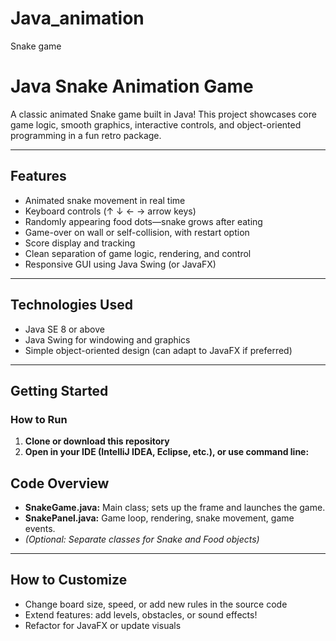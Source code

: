 # Java_animation
Snake game
# Java Snake Animation Game

A classic animated Snake game built in Java! This project showcases core game logic, smooth graphics, interactive controls, and object-oriented programming in a fun retro package.

---

## Features

- Animated snake movement in real time
- Keyboard controls (↑ ↓ ← → arrow keys)
- Randomly appearing food dots—snake grows after eating
- Game-over on wall or self-collision, with restart option
- Score display and tracking
- Clean separation of game logic, rendering, and control
- Responsive GUI using Java Swing (or JavaFX)

---

## Technologies Used

- Java SE 8 or above
- Java Swing for windowing and graphics
- Simple object-oriented design (can adapt to JavaFX if preferred)

---

## Getting Started

### How to Run

1. **Clone or download this repository**
2. **Open in your IDE (IntelliJ IDEA, Eclipse, etc.), or use command line:**

## Code Overview

- **SnakeGame.java:** Main class; sets up the frame and launches the game.
- **SnakePanel.java:** Game loop, rendering, snake movement, game events.
- *(Optional: Separate classes for Snake and Food objects)*

---

## How to Customize

- Change board size, speed, or add new rules in the source code
- Extend features: add levels, obstacles, or sound effects!
- Refactor for JavaFX or update visuals
